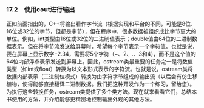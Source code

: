 ### 17.2　使用cout进行输出

正如前面指出的，C++将输出看作字节流（根据实现和平台的不同，可能是8位、16位或32位的字节，但都是字节），但在程序中，很多数据被组织成比字节更大的单位。例如，int类型由16位或32位的二进制值表示；double值由64位的二进制数据表示。但在将字节流发送给屏幕时，希望每个字节表示一个字符值。也就是说，要在屏幕上显示数字−2.34，需要将5个字符（−、2、.、3和4），而不是这个值的64位内部浮点表示发送到屏幕上。因此，ostream类最重要的任务之一是将数值类型（如int或float）转换为以文本形式表示的字符流。也就是说，ostream类将数据内部表示（二进制位模式）转换为由字符字节组成的输出流（以后会有仿生移植物，使得能够直接翻译二进制数据。我们把这种开发作为一个练习，留给您）。为执行这些转换任务，ostream类提供了多个类方法。现在就来看看它们，总结本书使用的方法，并介绍能够更精密地控制输出外观的其他方法。


